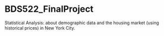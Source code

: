 # BDS522_FinalProject

Statistical Analysis: about demographic data and the housing market (using historical prices) in New York City. 

